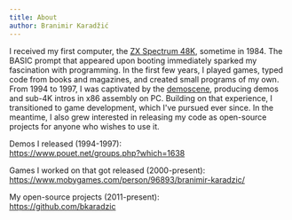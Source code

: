 ```yaml
---
title: About
author: Branimir Karadžić
---
```


I received my first computer, the [ZX Spectrum 48K](https://en.wikipedia.org/wiki/ZX_Spectrum), sometime in 1984. The BASIC prompt that appeared upon booting immediately sparked my fascination with programming. In the first few years, I played games, typed code from books and magazines, and created small programs of my own. From 1994 to 1997, I was captivated by the [demoscene](https://en.wikipedia.org/wiki/Demoscene), producing demos and sub-4K intros in x86 assembly on PC. Building on that experience, I transitioned to game development, which I've pursued ever since. In the meantime, I also grew interested in releasing my code as open-source projects for anyone who wishes to use it.

Demos I released (1994-1997):  
https://www.pouet.net/groups.php?which=1638

Games I worked on that got released (2000-present):  
https://www.mobygames.com/person/96893/branimir-karadzic/

My open-source projects (2011-present):  
https://github.com/bkaradzic

